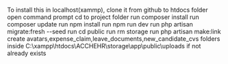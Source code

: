 To install this in localhost(xammp),
clone it from github to htdocs folder
open command prompt
cd to project folder
run composer install
run composer update
run npm install
run npm run dev
run php artisan migrate:fresh --seed
run cd public
run rm storage
run php artisan make:link
create avatars,expense_claim,leave_documents,new_candidate_cvs folders inside C:\xampp\htdocs\ACCHEHR\storage\app\public\uploads if not already exists
